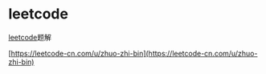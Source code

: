 # leetcode

[leetcode](https://leetcode-cn.com/problemset/all/)题解

[https://leetcode-cn.com/u/zhuo-zhi-bin](https://leetcode-cn.com/u/zhuo-zhi-bin)